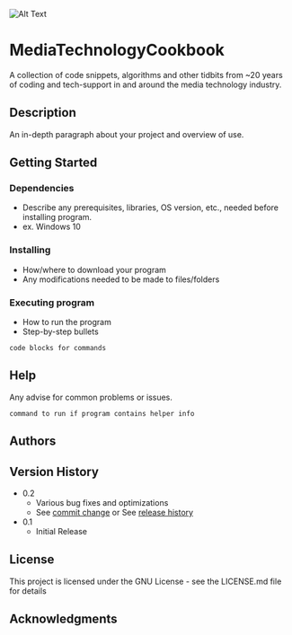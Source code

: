 
![Alt Text](https://repository-images.githubusercontent.com/178588840/9f45eda4-fa1b-4e11-957b-6167946dbe53)

# MediaTechnologyCookbook

A collection of code snippets, algorithms and other tidbits from ~20 years of coding and tech-support in and around the media technology industry.

## Description

An in-depth paragraph about your project and overview of use.

## Getting Started

### Dependencies

* Describe any prerequisites, libraries, OS version, etc., needed before installing program.
* ex. Windows 10

### Installing

* How/where to download your program
* Any modifications needed to be made to files/folders

### Executing program

* How to run the program
* Step-by-step bullets
```
code blocks for commands
```

## Help

Any advise for common problems or issues.
```
command to run if program contains helper info
```

## Authors


## Version History

* 0.2
    * Various bug fixes and optimizations
    * See [commit change]() or See [release history]()
* 0.1
    * Initial Release

## License

This project is licensed under the GNU License - see the LICENSE.md file for details

## Acknowledgments




